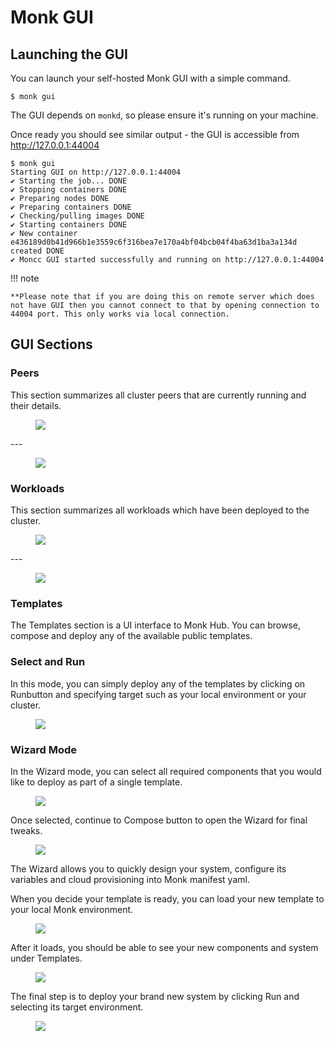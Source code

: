 # Monk GUI

## Launching the GUI

You can launch your self-hosted Monk GUI with a simple command.

    $ monk gui

The GUI depends on `monkd`, so please ensure it's running on your machine.

Once ready you should see similar output - the GUI is accessible from <http://127.0.0.1:44004>

```
$ monk gui
Starting GUI on http://127.0.0.1:44004
✔ Starting the job... DONE
✔ Stopping containers DONE
✔ Preparing nodes DONE
✔ Preparing containers DONE
✔ Checking/pulling images DONE
✔ Starting containers DONE
✔ New container e436189d0b41d966b1e3559c6f316bea7e170a4bf04bcb04f4ba63d1ba3a134d created DONE
✔ Moncc GUI started successfully and running on http://127.0.0.1:44004
```

!!! note

    **Please note that if you are doing this on remote server which does not have GUI then you cannot connect to that by opening connection to 44004 port. This only works via local connection.
    
## GUI Sections

### Peers

This section summarizes all cluster peers that are currently running and their details.

<figure>
  <img src="/assets/gui1.png" />
</figure>
---
<figure>
  <img src="/assets/gui2.png" />
</figure>

### Workloads

This section summarizes all workloads which have been deployed to the cluster.

<figure>
  <img src="/assets/gui3.png" />
</figure>
---
<figure>
  <img src="/assets/gui4.png" />
</figure>

### Templates

The Templates section is a UI interface to Monk Hub. You can browse, compose and deploy any of the available public templates.

### Select and Run

In this mode, you can simply deploy any of the templates by clicking on Runbutton and specifying target such as your local environment or your cluster.

<figure>
  <img src="/assets/gui5.png" />
</figure>

### Wizard Mode

In the Wizard mode, you can select all required components that you would like to deploy as part of a single template.

<figure>
  <img src="/assets/gui6.png" />
</figure>

Once selected, continue to Compose button to open the Wizard for final tweaks.

<figure>
  <img src="/assets/gui7.png" />
</figure>

The Wizard allows you to quickly design your system, configure its variables and cloud provisioning into Monk manifest yaml.

When you decide your template is ready, you can load your new template to your local Monk environment.

<figure>
  <img src="/assets/gui8.png" />
</figure>

After it loads, you should be able to see your new components and system under Templates.

<figure>
  <img src="/assets/gui9.png" />
</figure>

The final step is to deploy your brand new system by clicking Run and selecting its target environment.

<figure>
  <img src="/assets/gui10.png" />
</figure>
